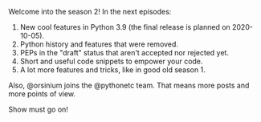 Welcome into the season 2! In the next episodes:

1. New cool features in Python 3.9 (the final release is planned on 2020-10-05).
2. Python history and features that were removed.
3. PEPs in the "draft" status that aren't accepted nor rejected yet.
4. Short and useful code snippets to empower your code.
5. A lot more features and tricks, like in good old season 1.

Also, @orsinium joins the @pythonetc team. That means more posts and more points of view.

Show must go on!

